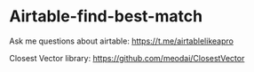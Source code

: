 # Airtable-find-best-match

Ask me questions about airtable: https://t.me/airtablelikeapro

Closest Vector library: https://github.com/meodai/ClosestVector
